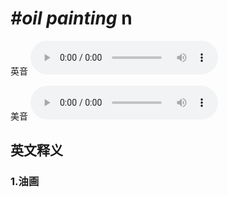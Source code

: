 # ***\#oil painting*** n
英音
<audio src="./media/oil painting1_AAC.aac" controls="controls"></audio>

美音
<audio src="./media/oil painting2.aac" controls="controls"></audio>



  

英文释义
---
### 1.**油画**  


